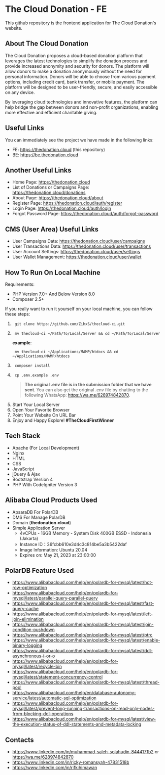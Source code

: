 # The Cloud Donation - FE

This github repository is the frontend application for The Cloud Donation's website.

## About The Cloud Donation

The Cloud Donation proposes a cloud-based donation platform that leverages the latest technologies to simplify the donation process and provide increased anonymity and security for donors. The platform will allow donors to make a donation anonymously without the need for personal information. Donors will be able to choose from various payment options, including credit card, bank transfer, or mobile payment. The platform will be designed to be user-friendly, secure, and easily accessible on any device.

By leveraging cloud technologies and innovative features, the platform can help bridge the gap between donors and non-profit organizations, enabling more effective and efficient charitable giving.

## Useful Links

You can immediately see the project we have made in the following links:

- FE: https://thedonation.cloud (this repository)
- BE: https://be.thedonation.cloud

## Another Useful Links

- Home Page: https://thedonation.cloud
- List of Donations or Campaigns Page: https://thedonation.cloud/donations
- About Page: https://thedonation.cloud/about
- Register Page: https://thedonation.cloud/auth/register
- Login Page: https://thedonation.cloud/auth/login
- Forgot Password Page: https://thedonation.cloud/auth/forgot-password

## CMS (User Area) Useful Links

- User Campaigns Data: https://thedonation.cloud/user/campaigns
- User Transactions Data: https://thedonation.cloud/user/transactions
- User Account Settings: https://thedonation.cloud/user/settings
- User Wallet Management: https://thedonation.cloud/user/wallet

## How To Run On Local Machine

Requirements:

- PHP Version 7.0+ And Below Version 8.0
- Composer 2.5+

If you really want to run it yourself on your local machine, you can follow these steps:

1. ```git
    git clone https://github.com/ZihxS/thecloud-ci.git
    ```
2. ```
    mv thecloud-ci ~/Path/To/Local/Server && cd ~/Path/To/Local/Server
    ```
    **example**:
   ```
    mv thecloud-ci ~/Applications/MAMP/htdocs && cd ~/Applications/MAMP/htdocs
    ```
3. ```
    composer install
    ```
4. ```
    cp .env.example .env
    ```
    > **The original .env file is in the submission folder that we have sent**. You can also get the original .env file by chatting to the following WhatsApp: https://wa.me/628974842870.
5. Start Your Local Server
6. Open Your Favorite Browser
7. Point Your Website On URL Bar
8. Enjoy and Happy Explore! **#TheCloudFirstWinner**

## Tech Stack
- Apache (For Local Development)
- Nginx
- HTML
- CSS
- JavaScript
- jQuery & Ajax
- Bootstrap Version 4
- PHP With CodeIgniter Version 3

## Alibaba Cloud Products Used
- ApsaraDB For PolarDB
- DMS For Manage PolarDB
- Domain (**thedonation.cloud**)
- Simple Application Server
    - 4vCPUs - 16GB Memory - System Disk 400GB ESSD - Indonesia (Jakarta)
    - Instance ID：36fcbb610e3d4c3c814be5a3b5422daf
    - Image Information: Ubuntu 20.04
    - Expires on: May 21, 2023 at 23:00:00

## PolarDB Feature Used

- https://www.alibabacloud.com/help/en/polardb-for-mysql/latest/hot-row-optimization
- https://www.alibabacloud.com/help/en/polardb-for-mysql/latest/parallel-query-parallel-query
- https://www.alibabacloud.com/help/en/polardb-for-mysql/latest/fast-query-cache
- https://www.alibabacloud.com/help/en/polardb-for-mysql/latest/left-join-elimination
- https://www.alibabacloud.com/help/en/polardb-for-mysql/latest/join-condition-pushdown
- https://www.alibabacloud.com/help/en/polardb-for-mysql/latest/ptrc
- https://www.alibabacloud.com/help/en/polardb-for-mysql/latest/enable-binary-logging
- https://www.alibabacloud.com/help/en/polardb-for-mysql/latest/ddl-asynchronous-i-or-o
- https://www.alibabacloud.com/help/en/polardb-for-mysql/latest/recycle-bin
- https://www.alibabacloud.com/help/en/polardb-for-mysql/latest/statement-concurrency-control
- https://www.alibabacloud.com/help/en/polardb-for-mysql/latest/thread-pool
- https://www.alibabacloud.com/help/en/database-autonomy-service/latest/automatic-sql-optimization
- https://www.alibabacloud.com/help/en/polardb-for-mysql/latest/prevent-long-running-transactions-on-read-only-nodes-from-blocking-ddl-operations
- https://www.alibabacloud.com/help/en/polardb-for-mysql/latest/view-the-execution-status-of-ddl-statements-and-metadata-locking

## Contacts

- https://www.linkedin.com/in/muhammad-saleh-solahudin-8444171b2 or https://wa.me/628974842870
- https://www.linkedin.com/in/ricky-romansyah-47831518b
- https://www.linkedin.com/in/rifkihimawan